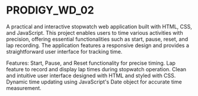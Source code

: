 # PRODIGY_WD_02
A practical and interactive stopwatch web application built with HTML, CSS, and JavaScript. This project enables users to time various activities with precision, offering essential functionalities such as start, pause, reset, and lap recording. The application features a responsive design and provides a straightforward user interface for tracking time.

Features:
Start, Pause, and Reset functionality for precise timing.
Lap feature to record and display lap times during stopwatch operation.
Clean and intuitive user interface designed with HTML and styled with CSS.
Dynamic time updating using JavaScript's Date object for accurate time measurement.
